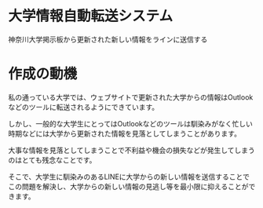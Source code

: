 # 大学情報自動転送システム
神奈川大学掲示板から更新された新しい情報をラインに送信する
# 作成の動機
私の通っている大学では、ウェブサイトで更新された大学からの情報はOutlookなどのツールに転送されるようにできています。

しかし、一般的な大学生にとってはOutlookなどのツールは馴染みがなく忙しい時期などには大学から更新された情報を見落としてしまうことがあります。

大事な情報を見落としてしまうことで不利益や機会の損失などが発生してしまうのはとても残念なことです。

そこで、大学生に馴染みのあるLINEに大学からの新しい情報を送信することでこの問題を解決し、大学からの新しい情報の見逃し等を最小限に抑えることができます。
